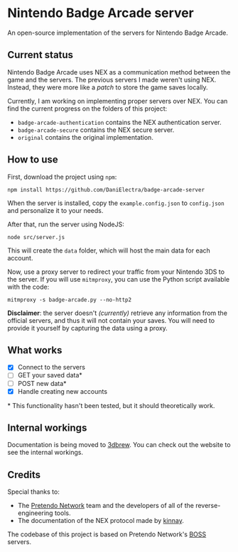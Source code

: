 # Nintendo Badge Arcade server

An open-source implementation of the servers for Nintendo Badge Arcade.  

## Current status  

Nintendo Badge Arcade uses NEX as a communication method between the game and the servers. The previous servers I made weren't using NEX. Instead, they were more like a *patch* to store the game saves locally.  

Currently, I am working on implementing proper servers over NEX. You can find the current progress on the folders of this project:  

- `badge-arcade-authentication` contains the NEX authentication server.  
- `badge-arcade-secure` contains the NEX secure server.  
- `original` contains the original implementation.  

## How to use

First, download the project using `npm`:

```shell
npm install https://github.com/DaniElectra/badge-arcade-server
```

When the server is installed, copy the `example.config.json` to `config.json` and personalize it to your needs.

After that, run the server using NodeJS:  

```shell
node src/server.js
```

This will create the `data` folder, which will host the main data for each account.

Now, use a proxy server to redirect your traffic from your Nintendo 3DS to the server. If you will use `mitmproxy`, you can use the Python script available with the code:  

```shell
mitmproxy -s badge-arcade.py --no-http2
```

**Disclaimer**: the server doesn't *(currently)* retrieve any information from the official servers, and thus it will not contain your saves. You will need to provide it yourself by capturing the data using a proxy.  

## What works  

- [x] Connect to the servers
- [ ] GET your saved data*  
- [ ] POST new data*  
- [x] Handle creating new accounts

\* This functionality hasn't been tested, but it should theoretically work.  

## Internal workings  

Documentation is being moved to [3dbrew](https://www.3dbrew.org/wiki/Nintendo_Badge_Arcade). You can check out the website to see the internal workings.

## Credits  

Special thanks to:
- The [Pretendo Network](https://github.com/PretendoNetwork) team and the developers of all of the reverse-engineering tools.  
- The documentation of the NEX protocol made by [kinnay](https://github.com/kinnay/NintendoClients/wiki).  

The codebase of this project is based on Pretendo Network's [BOSS](https://github.com/PretendoNetwork/BOSS) servers.  

